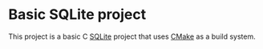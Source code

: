 # Basic SQLite project

This project is a basic C [SQLite][] project that uses [CMake][] as a build system.



[SQLite]: https://www.sqlite.org
[CMake]: https://cmake.org
